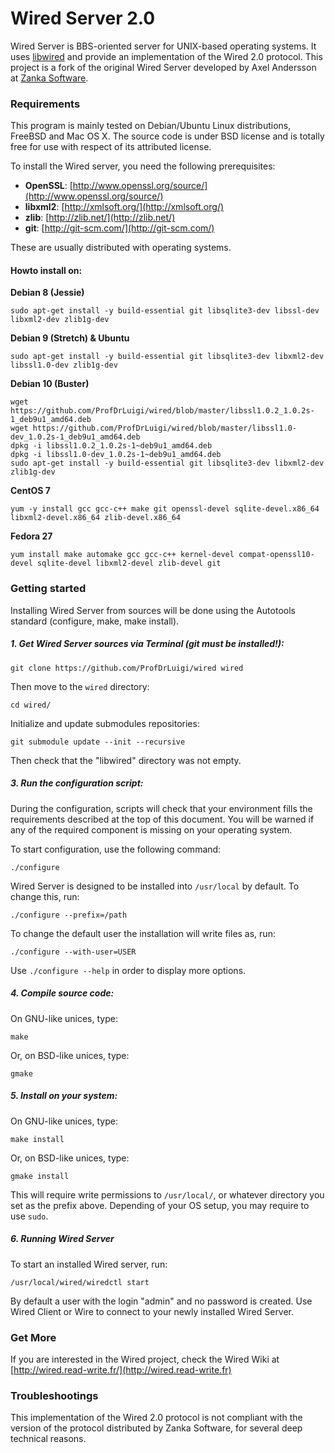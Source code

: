 # Wired Server 2.0

Wired Server is BBS-oriented server for UNIX-based operating systems. It uses [libwired](https://github.com/nark/libwired) and provide an implementation of the Wired 2.0 protocol. This project is a fork of the original Wired Server developed by Axel Andersson at [Zanka Software](http://zankasoftware.com/).

### Requirements

This program is mainly tested on Debian/Ubuntu Linux distributions, FreeBSD and Mac OS X. The source code is under BSD license and is totally free for use with respect of its attributed license.

To install the Wired server, you need the following prerequisites:

* **OpenSSL**: [http://www.openssl.org/source/](http://www.openssl.org/source/)
* **libxml2**: [http://xmlsoft.org/](http://xmlsoft.org/)
* **zlib**: [http://zlib.net/](http://zlib.net/)
* **git**: [http://git-scm.com/](http://git-scm.com/)

These are usually distributed with operating systems.

#### Howto install on:

**Debian 8 (Jessie)**

	sudo apt-get install -y build-essential git libsqlite3-dev libssl-dev libxml2-dev zlib1g-dev

**Debian 9 (Stretch) & Ubuntu**

	sudo apt-get install -y build-essential git libsqlite3-dev libxml2-dev libssl1.0-dev zlib1g-dev

**Debian 10 (Buster)**

	wget https://github.com/ProfDrLuigi/wired/blob/master/libssl1.0.2_1.0.2s-1_deb9u1_amd64.deb
	wget https://github.com/ProfDrLuigi/wired/blob/master/libssl1.0-dev_1.0.2s-1_deb9u1_amd64.deb
	dpkg -i libssl1.0.2_1.0.2s-1~deb9u1_amd64.deb
	dpkg -i libssl1.0-dev_1.0.2s-1~deb9u1_amd64.deb
	sudo apt-get install -y build-essential git libsqlite3-dev libxml2-dev zlib1g-dev

**CentOS 7**

	yum -y install gcc gcc-c++ make git openssl-devel sqlite-devel.x86_64 libxml2-devel.x86_64 zlib-devel.x86_64

**Fedora 27**

	yum install make automake gcc gcc-c++ kernel-devel compat-openssl10-devel sqlite-devel libxml2-devel zlib-devel git

### Getting started

Installing Wired Server from sources will be done using the Autotools standard (configure, make, make install).

##### 1. Get Wired Server sources via Terminal (git must be installed!):

	git clone https://github.com/ProfDrLuigi/wired wired

Then move to the `wired` directory:

	cd wired/

Initialize and update submodules repositories:

	git submodule update --init --recursive

Then check that the "libwired" directory was not empty.

##### 3. Run the configuration script:

During the configuration, scripts will check that your environment fills the requirements described at the top of this document. You will be warned if any of the required component is missing on your operating system.

To start configuration, use the following command:

	./configure

Wired Server is designed to be installed into `/usr/local` by default. To change this, run:

	./configure --prefix=/path	

To change the default user the installation will write files as, run:

	./configure --with-user=USER

Use `./configure --help` in order to display more options.

##### 4. Compile source code:

On GNU-like unices, type:

	make

Or, on BSD-like unices, type: 

	gmake

##### 5. Install on your system:

On GNU-like unices, type:

	make install

Or, on BSD-like unices, type: 

	gmake install


This will require write permissions to `/usr/local/`, or whatever directory you set as the prefix above. Depending of your OS setup, you may require to use `sudo`.

##### 6. Running Wired Server

To start an installed Wired server, run:

	/usr/local/wired/wiredctl start

By default a user with the login "admin" and no password is created. Use Wired Client or Wire to connect to your newly installed Wired Server. 

### Get More

If you are interested in the Wired project, check the Wired Wiki at [http://wired.read-write.fr/](http://wired.read-write.fr)

### Troubleshootings

This implementation of the Wired 2.0 protocol is not compliant with the version of the protocol distributed by Zanka Software, for several deep technical reasons.


